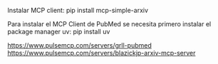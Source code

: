 Instalar MCP client:
pip install mcp-simple-arxiv

Para instalar el MCP Client de PubMed se necesita primero instalar el package manager uv:
pip install uv

https://www.pulsemcp.com/servers/grll-pubmed
https://www.pulsemcp.com/servers/blazickjp-arxiv-mcp-server